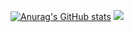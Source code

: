 [![Anurag's GitHub stats](https://github-readme-stats.vercel.app/api?username=alirizafrat)](https://github.com/alirizafrat/github-readme-stats)
![](https://komarev.com/ghpvc/?username=alirizafrat)
